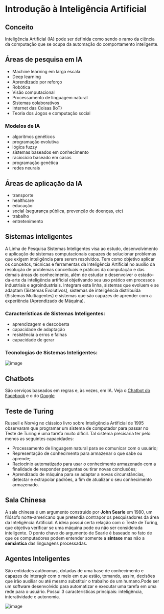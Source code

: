# Introdução à Inteligência Artificial

## Conceito

Inteligência Artificial (IA) pode ser definida como sendo o ramo da ciência da computação que se ocupa da automação do comportamento inteligente.

## Áreas de pesquisa em IA
* Machine learning em larga escala
* Deep learning
* Aprendizado por reforço
* Robótica
* Visão computacional
* Processamento de linguagem natural
* Sistemas colaborativos
* Internet das Coisas (IoT)
* Teoria dos Jogos e computação social

### Modelos de IA
* algoritmos genéticos
* programação evolutiva
* lógica fuzzy
* sistemas baseados em conhecimento
* raciocício baseado em casos
* programação genética
* redes neurais

## Áreas de aplicação da IA
* transporte
* healthcare
* educação
* social (segurança pública, prevenção de doenças, etc)
* trabalho
* entretenimento

## Sistemas inteligentes
A Linha de Pesquisa Sistemas Inteligentes visa ao estudo, desenvolvimento e aplicação de sistemas computacionais capazes de solucionar problemas que exigem inteligência para serem resolvidos. Tem como objetivo aplicar os conceitos, técnicas e ferramentas da Inteligência Artificial no auxilio da resolução de problemas conceituais e práticos da computação e das demais áreas do conhecimento, além de estudar e desenvolver o estado-da-arte da inteligência artificial objetivando seu uso prático em processos industriais e agroindustriais. Integram esta linha, sistemas que evoluem e se adaptam (Sistemas Evolutivos), sistemas de inteligência distribuída (Sistemas Multiagentes) e sistemas que são capazes de aprender com a experiência (Aprendizado de Máquina).

### Características de Sistemas Inteligentes:
* aprendizagem e descoberta
* capacidade de adaptação
* resistência a erros e falhas
* capacidade de gerar

### Tecnologias de Sistemas Inteligentes:

![image](https://user-images.githubusercontent.com/37844708/146837002-7fc6bd4a-e725-4907-9d1b-870d9fb4c548.png)

## Chatbots
São serviços baseados em regras e, às vezes, em IA. Veja o [Chatbot do Facebook](https://developers.facebook.com/docs/messenger-platform/) e o do [Google](https://cloud.google.com/dialogflow/es/docs/integrations/dialogflow-messenger)


## Teste de Turing
Russell e Norvig no clássico livro sobre Inteligência Artificial de 1995 observaram que programar um sistema de computador para passar no Teste de Turing é uma tarefa muito difícil. Tal sistema precisaria ter pelo menos as seguintes capacidades:

* Processamento de linguagem natural para se comunicar com o usuário;
* Representação de conhecimento para armazenar o que sabe ou aprende;
* Raciocínio automatizado para usar o conhecimento armazenado com a finalidade de responder perguntas ou tirar novas conclusões;
* Aprendizado de máquina para se adaptar a novas circunstâncias, detectar e extrapolar padrões, a fim de atualizar o seu conhecimento armazenado.

## Sala Chinesa
A sala chinesa é um argumento construído por **John Searle** em 1980, um filósofo norte-americano que pretendia contrapor os pesquisadores da área da Inteligência Artificial. A ideia possui certa relação com o Teste de Turing, que objetiva verificar se uma máquina pode ou não ser considerada inteligente. O ponto chave do argumento de Searle é baseado no fato de que os computadores podem entender somente a **sintaxe** mas não a **semântica** das linguagens processadas. 

## Agentes Inteligentes
São entidades autônomas, dotadas de uma base de conhecimento e capazes de interagir com o meio em que estão, tomando, assim, decisões que irão auxiliar ou até mesmo substituir o trabalho de um humano.Pode ser um software desenvolvido para automatizar e executar uma tarefa em uma rede para o usuário. Possui 3 características principais: inteligência, interatividade e autonomia.

![image](https://user-images.githubusercontent.com/37844708/147291159-a62bbc39-17a5-4b7c-92be-4bda8b9e7c72.png)


























